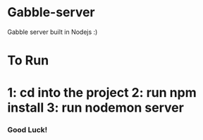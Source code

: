 # Gabble-server
Gabble server built in Nodejs :)

<h1> To Run <h1>
1: cd into the project
2: run npm install 
3: run nodemon server

<h3>Good Luck!<h3>
